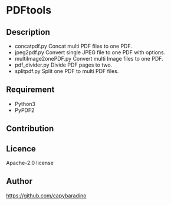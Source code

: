 PDFtools
====

## Description
- concatpdf.py
Concat multi PDF files to one PDF.
- jpeg2pdf.py
Convert single JPEG file to one PDF with options.
- multiImage2onePDF.py
Convert multi Image files to one PDF.
- pdf_divider.py
Divide PDF pages to two.
- splitpdf.py
Split one PDF to multi PDF files.

## Requirement
- Python3
- PyPDF2

## Contribution

## Licence

Apache-2.0 license  

## Author

https://github.com/capybaradino 
